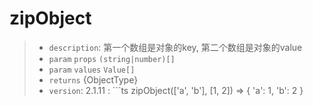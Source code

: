 # zipObject<Value>

> - `description`: 第一个数组是对象的key, 第二个数组是对象的value
> - `param` `props` `(string|number)[]`
> - `param` `values` `Value[]`
> - `returns` {ObjectType<Value>}
> - `version`: 2.1.11
: ```ts
 zipObject(['a', 'b'], [1, 2]) 
 => { 'a': 1, 'b': 2 }
 ```
 